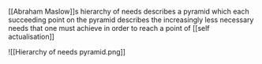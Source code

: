 [[Abraham Maslow]]s hierarchy of needs describes a pyramid which each succeeding point on the pyramid describes the increasingly less necessary needs that one must achieve in order to reach a point of [[self actualisation]]

![[Hierarchy of needs pyramid.png]]